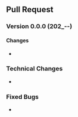 ## Pull Request
### Version 0.0.0 (202_-__-__)
#### Changes
- 

### Technical Changes
- 

### Fixed Bugs
- 
